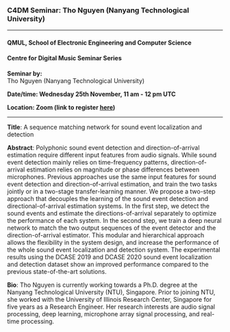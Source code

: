 ### C4DM Seminar: Tho Nguyen (Nanyang Technological University)
-----------------

#### QMUL, School of Electronic Engineering and Computer Science

#### Centre for Digital Music Seminar Series

**Seminar by:**   
    Tho Nguyen (Nanyang Technological University)

**Date/time: Wednesday 25th November, 11 am - 12 pm UTC**

**Location: Zoom (link to register [here](https://qmul-ac-uk.zoom.us/meeting/register/tZIkceyhpzsrG9LtSTke-tK-GhQ-IUDuxnuQ))**  

-----------------

<b>Title</b>: A sequence matching network for sound event localization and detection

<b>Abstract</b>:
Polyphonic sound event detection and direction-of-arrival estimation require different input features from audio signals. While sound event detection mainly relies on time-frequency patterns, direction-of-arrival estimation relies on magnitude or phase differences between microphones. Previous approaches use the same input features for sound event detection and direction-of-arrival estimation, and train the two tasks jointly or in a two-stage transfer-learning
manner. We propose a two-step approach that decouples the learning of the sound event detection and directional-of-arrival estimation systems. In the first step, we detect the sound events and estimate the directions-of-arrival separately to optimize the performance of each system. In the second step, we train a deep neural network to match the two output sequences of the event detector and the direction-of-arrival estimator. This modular and hierarchical approach allows the
flexibility in the system design, and increase the performance of the whole sound event localization and detection system. The experimental results using the DCASE 2019 and DCASE 2020 sound event localization and detection dataset show an improved performance compared to the previous state-of-the-art solutions.

<b>Bio</b>: 
Tho Nguyen is currently working towards a Ph.D. degree at the Nanyang Technological University (NTU), Singapore. Prior to joining NTU, she worked with the University of Illinois Research Center, Singapore for five years as a Research Engineer. Her research interests are audio signal processing, deep learning, microphone array signal processing, and real-time processing.

